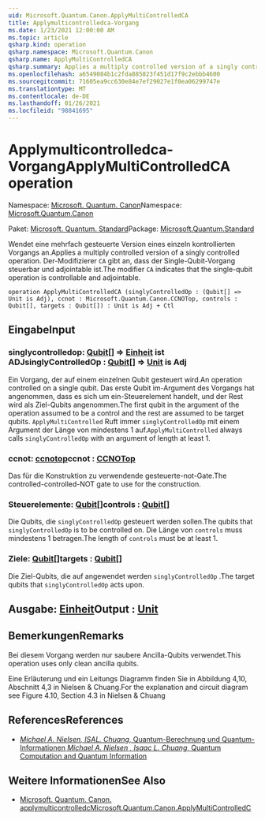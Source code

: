 ```yaml
---
uid: Microsoft.Quantum.Canon.ApplyMultiControlledCA
title: Applymulticontrolledca-Vorgang
ms.date: 1/23/2021 12:00:00 AM
ms.topic: article
qsharp.kind: operation
qsharp.namespace: Microsoft.Quantum.Canon
qsharp.name: ApplyMultiControlledCA
qsharp.summary: Applies a multiply controlled version of a singly controlled operation. The modifier `CA` indicates that the single-qubit operation is controllable and adjointable.
ms.openlocfilehash: a6549084b1c2fda885823f451d17f9c2ebbb4600
ms.sourcegitcommit: 71605ea9cc630e84e7ef29027e1f0ea06299747e
ms.translationtype: MT
ms.contentlocale: de-DE
ms.lasthandoff: 01/26/2021
ms.locfileid: "98841695"
---
```

# <a name="applymulticontrolledca-operation"></a><span data-ttu-id="a13ab-102">Applymulticontrolledca-Vorgang</span><span class="sxs-lookup"><span data-stu-id="a13ab-102">ApplyMultiControlledCA operation</span></span>

<span data-ttu-id="a13ab-103">Namespace: [Microsoft. Quantum. Canon](xref:Microsoft.Quantum.Canon)</span><span class="sxs-lookup"><span data-stu-id="a13ab-103">Namespace: [Microsoft.Quantum.Canon](xref:Microsoft.Quantum.Canon)</span></span>

<span data-ttu-id="a13ab-104">Paket: [Microsoft. Quantum. Standard](https://nuget.org/packages/Microsoft.Quantum.Standard)</span><span class="sxs-lookup"><span data-stu-id="a13ab-104">Package: [Microsoft.Quantum.Standard](https://nuget.org/packages/Microsoft.Quantum.Standard)</span></span>


<span data-ttu-id="a13ab-105">Wendet eine mehrfach gesteuerte Version eines einzeln kontrollierten Vorgangs an.</span><span class="sxs-lookup"><span data-stu-id="a13ab-105">Applies a multiply controlled version of a singly controlled operation.</span></span>
<span data-ttu-id="a13ab-106">Der-Modifizierer `CA` gibt an, dass der Single-Qubit-Vorgang steuerbar und adjointable ist.</span><span class="sxs-lookup"><span data-stu-id="a13ab-106">The modifier `CA` indicates that the single-qubit operation is controllable and adjointable.</span></span>

```qsharp
operation ApplyMultiControlledCA (singlyControlledOp : (Qubit[] => Unit is Adj), ccnot : Microsoft.Quantum.Canon.CCNOTop, controls : Qubit[], targets : Qubit[]) : Unit is Adj + Ctl
```


## <a name="input"></a><span data-ttu-id="a13ab-107">Eingabe</span><span class="sxs-lookup"><span data-stu-id="a13ab-107">Input</span></span>

### <a name="singlycontrolledop--qubit--unit--is-adj"></a><span data-ttu-id="a13ab-108">singlycontrolledop: [Qubit](xref:microsoft.quantum.lang-ref.qubit)[] => [Einheit](xref:microsoft.quantum.lang-ref.unit)  ist ADJ</span><span class="sxs-lookup"><span data-stu-id="a13ab-108">singlyControlledOp : [Qubit](xref:microsoft.quantum.lang-ref.qubit)[] => [Unit](xref:microsoft.quantum.lang-ref.unit)  is Adj</span></span>

<span data-ttu-id="a13ab-109">Ein Vorgang, der auf einem einzelnen Qubit gesteuert wird.</span><span class="sxs-lookup"><span data-stu-id="a13ab-109">An operation controlled on a single qubit.</span></span>
<span data-ttu-id="a13ab-110">Das erste Qubit im-Argument des Vorgangs hat angenommen, dass es sich um ein-Steuerelement handelt, und der Rest wird als Ziel-Qubits angenommen.</span><span class="sxs-lookup"><span data-stu-id="a13ab-110">The first qubit in the argument of the operation assumed to be a control and the rest are assumed to be target qubits.</span></span>
<span data-ttu-id="a13ab-111">`ApplyMultiControlled` Ruft immer `singlyControlledOp` mit einem Argument der Länge von mindestens 1 auf.</span><span class="sxs-lookup"><span data-stu-id="a13ab-111">`ApplyMultiControlled` always calls `singlyControlledOp` with an argument of length at least 1.</span></span>


### <a name="ccnot--ccnotop"></a><span data-ttu-id="a13ab-112">ccnot: [ccnotop](xref:Microsoft.Quantum.Canon.CCNOTop)</span><span class="sxs-lookup"><span data-stu-id="a13ab-112">ccnot : [CCNOTop](xref:Microsoft.Quantum.Canon.CCNOTop)</span></span>

<span data-ttu-id="a13ab-113">Das für die Konstruktion zu verwendende gesteuerte-not-Gate.</span><span class="sxs-lookup"><span data-stu-id="a13ab-113">The controlled-controlled-NOT gate to use for the construction.</span></span>


### <a name="controls--qubit"></a><span data-ttu-id="a13ab-114">Steuerelemente: [Qubit](xref:microsoft.quantum.lang-ref.qubit)[]</span><span class="sxs-lookup"><span data-stu-id="a13ab-114">controls : [Qubit](xref:microsoft.quantum.lang-ref.qubit)[]</span></span>

<span data-ttu-id="a13ab-115">Die Qubits, die `singlyControlledOp` gesteuert werden sollen.</span><span class="sxs-lookup"><span data-stu-id="a13ab-115">The qubits that `singlyControlledOp` is to be controlled on.</span></span>
<span data-ttu-id="a13ab-116">Die Länge von `controls` muss mindestens 1 betragen.</span><span class="sxs-lookup"><span data-stu-id="a13ab-116">The length of `controls` must be at least 1.</span></span>


### <a name="targets--qubit"></a><span data-ttu-id="a13ab-117">Ziele: [Qubit](xref:microsoft.quantum.lang-ref.qubit)[]</span><span class="sxs-lookup"><span data-stu-id="a13ab-117">targets : [Qubit](xref:microsoft.quantum.lang-ref.qubit)[]</span></span>

<span data-ttu-id="a13ab-118">Die Ziel-Qubits, die auf angewendet werden `singlyControlledOp` .</span><span class="sxs-lookup"><span data-stu-id="a13ab-118">The target qubits that `singlyControlledOp` acts upon.</span></span>



## <a name="output--unit"></a><span data-ttu-id="a13ab-119">Ausgabe: [Einheit](xref:microsoft.quantum.lang-ref.unit)</span><span class="sxs-lookup"><span data-stu-id="a13ab-119">Output : [Unit](xref:microsoft.quantum.lang-ref.unit)</span></span>



## <a name="remarks"></a><span data-ttu-id="a13ab-120">Bemerkungen</span><span class="sxs-lookup"><span data-stu-id="a13ab-120">Remarks</span></span>

<span data-ttu-id="a13ab-121">Bei diesem Vorgang werden nur saubere Ancilla-Qubits verwendet.</span><span class="sxs-lookup"><span data-stu-id="a13ab-121">This operation uses only clean ancilla qubits.</span></span>

<span data-ttu-id="a13ab-122">Eine Erläuterung und ein Leitungs Diagramm finden Sie in Abbildung 4,10, Abschnitt 4,3 in Nielsen & Chuang.</span><span class="sxs-lookup"><span data-stu-id="a13ab-122">For the explanation and circuit diagram see Figure 4.10, Section 4.3 in Nielsen & Chuang</span></span>

## <a name="references"></a><span data-ttu-id="a13ab-123">References</span><span class="sxs-lookup"><span data-stu-id="a13ab-123">References</span></span>

- [<span data-ttu-id="a13ab-124">*Michael A. Nielsen, ISAL. Chuang*, Quantum-Berechnung und Quantum-Informationen</span><span class="sxs-lookup"><span data-stu-id="a13ab-124"> *Michael A. Nielsen , Isaac L. Chuang*, Quantum Computation and Quantum Information </span></span>](http://doi.org/10.1017/CBO9780511976667)

## <a name="see-also"></a><span data-ttu-id="a13ab-125">Weitere Informationen</span><span class="sxs-lookup"><span data-stu-id="a13ab-125">See Also</span></span>

- [<span data-ttu-id="a13ab-126">Microsoft. Quantum. Canon. applymulticontrolledc</span><span class="sxs-lookup"><span data-stu-id="a13ab-126">Microsoft.Quantum.Canon.ApplyMultiControlledC</span></span>](xref:Microsoft.Quantum.Canon.ApplyMultiControlledC)